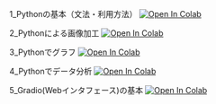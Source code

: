 1_Pythonの基本（文法・利用方法）
[![Open In Colab](https://colab.research.google.com/assets/colab-badge.svg)](https://colab.research.google.com/github/hirossk/0920shoyo/blob/main/1_Python%E3%81%AE%E5%9F%BA%E6%9C%AC%EF%BC%88%E6%96%87%E6%B3%95%E3%83%BB%E5%88%A9%E7%94%A8%E6%96%B9%E6%B3%95%EF%BC%89(%E7%9F%B3%E7%8B%A9%E7%BF%94%E9%99%BD).ipynb)

2_Pythonによる画像加工
[![Open In Colab](https://colab.research.google.com/assets/colab-badge.svg)](https://colab.research.google.com/github/hirossk/0920shoyo/blob/main/2_Python%E3%81%AB%E3%82%88%E3%82%8B%E7%94%BB%E5%83%8F%E5%8A%A0%E5%B7%A5(%E7%9F%B3%E7%8B%A9%E7%BF%94%E9%99%BD).ipynb)

3_Pythonでグラフ
[![Open In Colab](https://colab.research.google.com/assets/colab-badge.svg)](https://colab.research.google.com/github/hirossk/0920shoyo/blob/main/3_Python%E3%81%A7%E3%82%B0%E3%83%A9%E3%83%95(%E7%9F%B3%E7%8B%A9%E7%BF%94%E9%99%BD).ipynb)

4_Pythonでデータ分析
[![Open In Colab](https://colab.research.google.com/assets/colab-badge.svg)](https://colab.research.google.com/github/hirossk/0920shoyo/blob/main/4_Python%E3%81%A7%E3%83%87%E3%83%BC%E3%82%BF%E5%88%86%E6%9E%90(%E7%9F%B3%E7%8B%A9%E7%BF%94%E9%99%BD).ipynb)

5_Gradio(Webインタフェース)の基本
[![Open In Colab](https://colab.research.google.com/assets/colab-badge.svg)](https://colab.research.google.com/github/hirossk/0920shoyo/blob/main/5_Gradio(Web%E3%82%A4%E3%83%B3%E3%82%BF%E3%83%95%E3%82%A7%E3%83%BC%E3%82%B9)%E3%81%AE%E5%9F%BA%E6%9C%AC(%E7%9F%B3%E7%8B%A9%E7%BF%94%E9%99%BD).ipynb)
